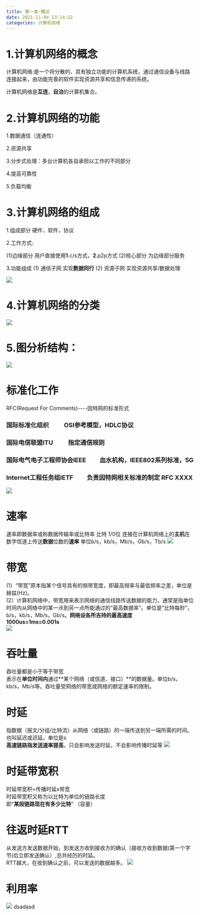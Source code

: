 ```yaml
---
title: 第一章-概述
date: 2021-11-04 13:14:22
categories: 计算机网络
---
```


# 1.计算机网络的概念

计算机网络:是一个将分散的、具有独立功能的计算机系统，通过通信设备与线路连接起来，由功能完善的软件实现资源共享和信息传递的系统。

计算机网络是**互连**，**自治**的计算机集合。
# 2.计算机网络的功能
 1.数据通信（连通性）

 2.资源共享

 3.分步式处理：多台计算机各自承担以工作的不同部分

 4.提高可靠性

 5.负载均衡

# 3.计算机网络的组成
1.组成部分 硬件，软件，协议

2.工作方式:

(1)边缘部分 用户直接使用**1**.c/s方式，**2**.p2p方式
(2)核心部分 为边缘部分服务

3.功能组成
(1) 通信子网 实现**数据同行**
(2) 资源子网 实现资源共享/数据处理

![](https://gitee.com/haoyumaster/imageBed/raw/master/imgs/1.jpg)

# 4.计算机网络的分类
![](https://gitee.com/haoyumaster/imageBed/raw/master/imgs/20211104181402.png)

# 5.图分析结构：

![](https://gitee.com/haoyumaster/imageBed/raw/master/imgs/20211104181445.png)  

# 标准化工作
RFC(Request For Comments)----因特网的标准形式  
### **国际标准化组织** &emsp;&emsp; OSI参考模型，HDLC协议  
### **国际电信联盟ITU** &emsp;&emsp;  指定通信规则
### **国际电气电子工程师协会IEEE**&emsp;&emsp; 血水机构，IEEE802系列标准，5G  
### **Internet工程任务组IETF** &emsp;&emsp;负责因特网相关标准的制定 RFC XXXX

![](https://gitee.com/haoyumaster/imageBed/raw/master/imgs/Snipaste_2021-11-05_19-16-23.png)

# 速率
速率即数据率或称数据传输率或比特率
比特 1/0位
连接在计算机网络上的**主机**在数字信道上传送**数据**位数的**速率**
单位b/s，kb/s，Mb/s，Gb/s，Tb/s
![](https://gitee.com/haoyumaster/imageBed/raw/master/imgs/Snipaste_2021-11-05_19-25-00.png)

# 带宽
(1）“带宽”原本指某个信号具有的频带宽度，即最高频率与最低频率之差，单位是赫兹(Hz)。  
(2）计算机网络中，带宽用来表示网络的通信线路传送数据的能力，通常是指单位时间内从网络中的某一点到另一点所能通过的“最高数据率”。单位是“比特每秒”，b/s，kb/s，Mb/s，Gb/s。**网络设各所吉持的最高速度**  
**1000us=1ms=0.001s**  
![](https://gitee.com/haoyumaster/imageBed/raw/master/imgs/Snipaste_2021-11-05_19-40-48.png)

# 吞吐量
吞吐量都是小于等于带宽  
表示在**单位时间内**通过**某个网络（或信道、接口）**的数据量。单位b/s，kb/s，Mb/s等。吞吐量受网络的带宽或网络的额定速率的限制。

# 时延
指数据（报文/分组/比特流〉从网络（或链路）的一端传送到另一端所需的时间。也叫延迟或迟延。单位是s  
**高速链路指发送速率提高**，只会影响发送时延，不会影响传播时延等
![](https://gitee.com/haoyumaster/imageBed/raw/master/imgs/Snipaste_2021-11-05_19-54-53.png)

# 时延带宽积
时延带宽积=传播时延x带宽  
时延带宽积又称为以比特为单位的链路长度  
即“**某段链路现在有多少比特**” （容量）
# 往返时延RTT
从发送方发送数据开始，到发送方收到接收方的确认（接收方收到数据(第一个字节)后立即发送确认）,总共经历的时延。  
RTT越大，在收到确认之前，可以发送的数据越多。
![](https://gitee.com/haoyumaster/imageBed/raw/master/imgs/QQ截图20211105200433.png)
# 利用率

![](https://gitee.com/haoyumaster/imageBed/raw/master/imgs/QQ截图20211105201203.png)
dsadasd